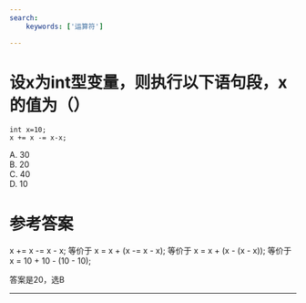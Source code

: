 ```yaml
---
search:
    keywords: ['运算符']

---
```



# 设x为int型变量，则执行以下语句段，x的值为（）

```
int x=10;
x += x -= x-x;
```
A. 30   
B. 20    
C. 40    
D. 10

# 参考答案

x += x -= x - x;
等价于
x = x + (x -= x - x);
等价于
x = x + (x - (x - x));
等价于
x = 10 + 10 - (10 - 10);

答案是20，选B

---